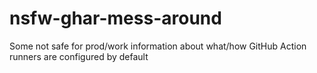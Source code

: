 # nsfw-ghar-mess-around
Some not safe for prod/work information about what/how GitHub Action runners are configured by default
